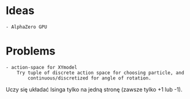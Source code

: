 # Ideas
    - AlphaZero GPU

# Problems
    - action-space for XYmodel
        Try tuple of discrete action space for choosing particle, and
            continuous/discretized for angle of rotation.

Uczy się układać Isinga tylko na jedną stronę (zawsze tylko +1 lub -1).